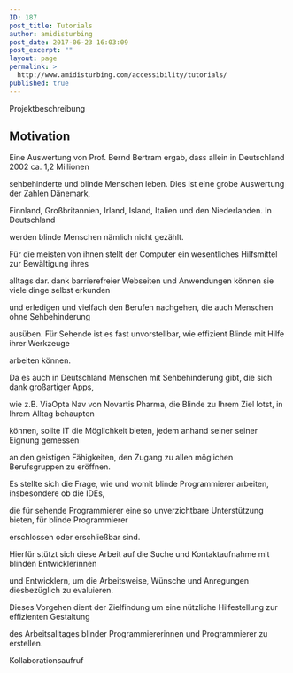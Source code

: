 ```yaml
---
ID: 187
post_title: Tutorials
author: amidisturbing
post_date: 2017-06-23 16:03:09
post_excerpt: ""
layout: page
permalink: >
  http://www.amidisturbing.com/accessibility/tutorials/
published: true
---
```

Projektbeschreibung
<h2>Motivation</h2>
<p class="p1">Eine Auswertung von Prof. Bernd Bertram ergab, dass allein in Deutschland 2002 ca. 1,2 Millionen</p>
<p class="p1">sehbehinderte und blinde Menschen leben. Dies ist eine grobe Auswertung der Zahlen Dänemark,</p>
<p class="p1">Finnland, Großbritannien, Irland, Island, Italien und den Niederlanden. In Deutschland</p>
<p class="p1">werden blinde Menschen nämlich nicht gezählt.</p>
<p class="p1">Für die meisten von ihnen stellt der Computer ein wesentliches Hilfsmittel zur Bewältigung ihres</p>
<p class="p1">alltags dar. dank barrierefreier Webseiten und Anwendungen können sie viele dinge selbst erkunden</p>
<p class="p1">und erledigen und vielfach den Berufen nachgehen, die auch Menschen ohne Sehbehinderung</p>
<p class="p1">ausüben. Für Sehende ist es fast unvorstellbar, wie effizient Blinde mit Hilfe ihrer Werkzeuge</p>
<p class="p1">arbeiten können.</p>
<p class="p1">Da es auch in Deutschland Menschen mit Sehbehinderung gibt, die sich dank großartiger Apps,</p>
<p class="p1">wie z.B. ViaOpta Nav von Novartis Pharma, die Blinde zu Ihrem Ziel lotst, in Ihrem Alltag behaupten</p>
<p class="p1">können, sollte IT die Möglichkeit bieten, jedem anhand seiner seiner Eignung gemessen</p>
<p class="p1">an den geistigen Fähigkeiten, den Zugang zu allen möglichen Berufsgruppen zu eröffnen.</p>
<p class="p1">Es stellte sich die Frage, wie und womit blinde Programmierer arbeiten, insbesondere ob die IDEs,</p>
<p class="p1">die für sehende Programmierer eine so unverzichtbare Unterstützung bieten, für blinde Programmierer</p>
<p class="p1">erschlossen oder erschließbar sind.</p>
<p class="p1">Hierfür stützt sich diese Arbeit auf die Suche und Kontaktaufnahme mit blinden Entwicklerinnen</p>
<p class="p1">und Entwicklern, um die Arbeitsweise, Wünsche und Anregungen diesbezüglich zu evaluieren.</p>
<p class="p1">Dieses Vorgehen dient der Zielfindung um eine nützliche Hilfestellung zur effizienten Gestaltung</p>
<p class="p1">des Arbeitsalltages blinder Programmiererinnen und Programmierer zu erstellen.</p>
Kollaborationsaufruf